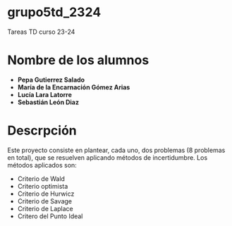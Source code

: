 # grupo5td_2324
Tareas TD curso 23-24

# Nombre de los alumnos
- **Pepa Gutierrez Salado**
- **María de la Encarnación Gómez Arias**
- **Lucía Lara Latorre**
- **Sebastián León Diaz**

# Descrpción
Este proyecto consiste en plantear, cada uno, dos problemas (8 problemas en total), que se resuelven aplicando métodos de incertidumbre. Los métodos aplicados son:
- Criterio de Wald
- Criterio optimista
- Criterio de Hurwicz
- Criterio de Savage
- Criterio de Laplace
- Critero del Punto Ideal
